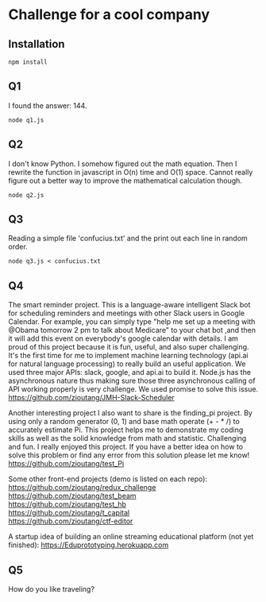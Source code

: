 
# Challenge for a cool company

## Installation

```
npm install
```
## Q1
I found the answer: 144.
```
node q1.js
```
## Q2
I don't know Python. I somehow figured out the math equation. Then I rewrite the function in javascript in O(n) time and O(1) space. Cannot really figure out a better way to improve the mathematical calculation though.
```
node q2.js
```
## Q3
Reading a simple file 'confucius.txt' and the print out each line in random order.
```
node q3.js < confucius.txt
```
## Q4
The smart reminder project. This is a language-aware intelligent Slack bot for scheduling reminders and meetings with other Slack users in Google Calendar. For example, you can simply type "help me set up a meeting with @Obama tomorrow 2 pm to talk about Medicare" to your chat bot ,and then it will add this event on everybody's google calendar with details. I am proud of this project because it is fun, useful, and also super challenging. It's the first time for me to implement machine learning technology (api.ai for natural language processing) to really build an useful application. We used three major APIs: slack, google, and api.ai to build it. Node.js has the asynchronous nature thus making sure those three asynchronous calling of API working properly is very challenge. We used promise to solve this issue.<br />
https://github.com/zioutang/JMH-Slack-Scheduler

Another interesting project I also want to share is the finding_pi project. By using only a random generator (0, 1) and base math operate (+ - * /) to accurately estimate Pi.  This project helps me to demonstrate my coding skills as well as the solid knowledge from math and statistic. Challenging and fun. I really enjoyed this project. If you have a better idea on how to solve this problem or find any error from this solution please let me know!<br />
https://github.com/zioutang/test_Pi

Some other front-end projects (demo is listed on each repo):<br />
https://github.com/zioutang/redux_challenge<br />
https://github.com/zioutang/test_beam<br />
https://github.com/zioutang/test_hb<br />
https://github.com/zioutang/t_capital<br />
https://github.com/zioutang/ctf-editor<br />

A startup idea of building an online streaming educational platform (not yet finished):
https://Eduprototyping.herokuapp.com
## Q5
How do you like traveling?
